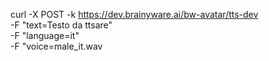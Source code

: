 curl -X POST -k  https://dev.brainyware.ai/bw-avatar/tts-dev \
  -F "text=Testo da ttsare" \
  -F "language=it" \
  -F "voice=male_it.wav
